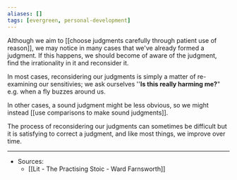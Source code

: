 ```yaml
---
aliases: []
tags: [evergreen, personal-development]
---
```

Although we aim to [[choose judgments carefully through patient use of reason]], we may notice in many cases that we've already formed a judgment. If this happens, we should become of aware of the judgment, find the irrationality in it and reconsider it.

In most cases, reconsidering our judgments is simply a matter of re-examining our sensitivies; we ask ourselves ''**Is this really harming me?**" e.g. when a fly buzzes around us.

In other cases, a sound judgment might be less obvious, so we might instead [[use comparisons to make sound judgments]]. 

The process of reconsidering our judgments can sometimes be difficult but it is satisfying to correct a judgment, and like most things, we improve over time.

---
- Sources:
	-  [[Lit  - The Practising Stoic - Ward Farnsworth]]